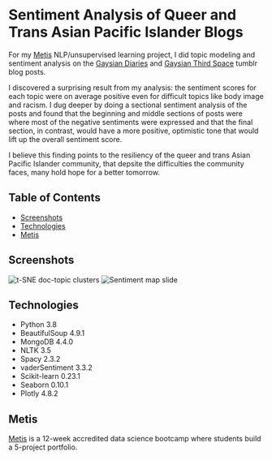 # Sentiment Analysis of Queer and Trans Asian Pacific Islander Blogs

For my [Metis](https://www.thisismetis.com/data-science-bootcamps) NLP/unsupervised learning project, I did topic modeling and sentiment analysis on the [Gaysian Diaries](https://gaysiandiaries.com/) and [Gaysian Third Space](https://gaysianthirdspace.tumblr.com/) tumblr blog posts. 

I discovered a surprising result from my analysis: the sentiment scores for each topic were on average positive even for difficult topics like body image and racism. I dug deeper by doing a sectional sentiment analysis of the posts and found that the beginning and middle sections of posts were where most of the negative sentiments were expressed and that the final section, in contrast, would have a more positive, optimistic tone that would lift up the overall sentiment score. 

I believe this finding points to the resiliency of the queer and trans Asian Pacific Islander community, that depsite the difficulties the community faces, many hold hope for a better tomorrow. 

## Table of Contents

* [Screenshots](#screenshots)
* [Technologies](#technologies)
* [Metis](#metis)

## Screenshots

![t-SNE doc-topic clusters](https://user-images.githubusercontent.com/62628676/93692243-8f1d1700-fabe-11ea-8aec-dd7bc301e699.png)
![Sentiment map slide](https://user-images.githubusercontent.com/62628676/93692255-c12e7900-fabe-11ea-8774-238bdfafdf4f.png)

## Technologies

* Python 3.8
* BeautifulSoup 4.9.1
* MongoDB 4.4.0
* NLTK 3.5
* Spacy 2.3.2
* vaderSentiment 3.3.2
* Scikit-learn 0.23.1
* Seaborn 0.10.1
* Plotly 4.8.2

## Metis

[Metis](https://www.thisismetis.com/data-science-bootcamps) is a 12-week accredited data science bootcamp where students build a 5-project portfolio. 
